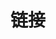 ---
title: 链接
links:
  - title: ティアちゃん
    description: 姊妹站点
    website: https://tia-chan.top/
    image: 1.png
menu:
    main: 
        weight: -50
        params:
            icon: link

comments: false
---